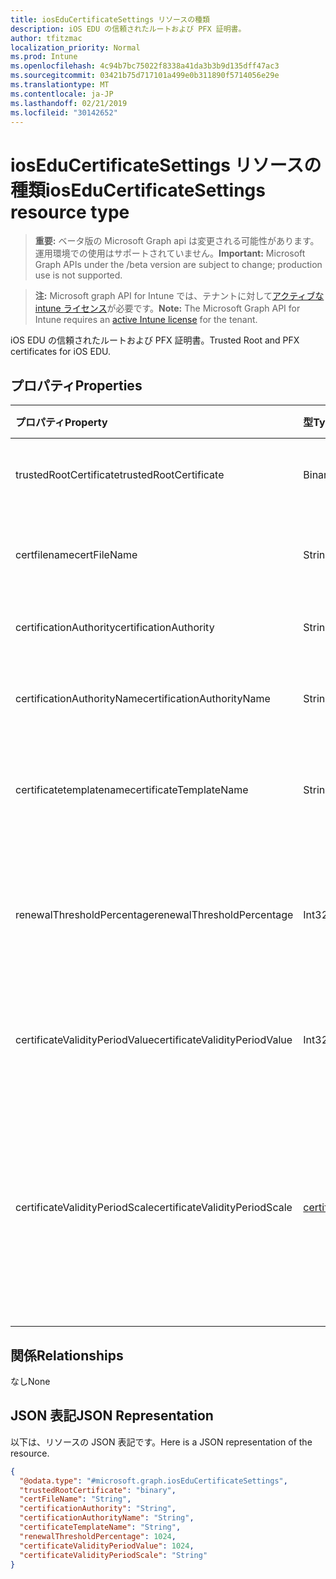 ```yaml
---
title: iosEduCertificateSettings リソースの種類
description: iOS EDU の信頼されたルートおよび PFX 証明書。
author: tfitzmac
localization_priority: Normal
ms.prod: Intune
ms.openlocfilehash: 4c94b7bc75022f8338a41da3b3b9d135dff47ac3
ms.sourcegitcommit: 03421b75d717101a499e0b311890f5714056e29e
ms.translationtype: MT
ms.contentlocale: ja-JP
ms.lasthandoff: 02/21/2019
ms.locfileid: "30142652"
---
```

# <a name="ioseducertificatesettings-resource-type"></a><span data-ttu-id="44b19-103">iosEduCertificateSettings リソースの種類</span><span class="sxs-lookup"><span data-stu-id="44b19-103">iosEduCertificateSettings resource type</span></span>

> <span data-ttu-id="44b19-104">**重要:** ベータ版の Microsoft Graph api は変更される可能性があります。運用環境での使用はサポートされていません。</span><span class="sxs-lookup"><span data-stu-id="44b19-104">**Important:** Microsoft Graph APIs under the /beta version are subject to change; production use is not supported.</span></span>

> <span data-ttu-id="44b19-105">**注:** Microsoft graph API for Intune では、テナントに対して[アクティブな intune ライセンス](https://go.microsoft.com/fwlink/?linkid=839381)が必要です。</span><span class="sxs-lookup"><span data-stu-id="44b19-105">**Note:** The Microsoft Graph API for Intune requires an [active Intune license](https://go.microsoft.com/fwlink/?linkid=839381) for the tenant.</span></span>

<span data-ttu-id="44b19-106">iOS EDU の信頼されたルートおよび PFX 証明書。</span><span class="sxs-lookup"><span data-stu-id="44b19-106">Trusted Root and PFX certificates for iOS EDU.</span></span>

## <a name="properties"></a><span data-ttu-id="44b19-107">プロパティ</span><span class="sxs-lookup"><span data-stu-id="44b19-107">Properties</span></span>
|<span data-ttu-id="44b19-108">プロパティ</span><span class="sxs-lookup"><span data-stu-id="44b19-108">Property</span></span>|<span data-ttu-id="44b19-109">型</span><span class="sxs-lookup"><span data-stu-id="44b19-109">Type</span></span>|<span data-ttu-id="44b19-110">説明</span><span class="sxs-lookup"><span data-stu-id="44b19-110">Description</span></span>|
|:---|:---|:---|
|<span data-ttu-id="44b19-111">trustedRootCertificate</span><span class="sxs-lookup"><span data-stu-id="44b19-111">trustedRootCertificate</span></span>|<span data-ttu-id="44b19-112">Binary</span><span class="sxs-lookup"><span data-stu-id="44b19-112">Binary</span></span>|<span data-ttu-id="44b19-113">信頼されたルート証明書。</span><span class="sxs-lookup"><span data-stu-id="44b19-113">Trusted Root Certificate.</span></span>|
|<span data-ttu-id="44b19-114">certfilename</span><span class="sxs-lookup"><span data-stu-id="44b19-114">certFileName</span></span>|<span data-ttu-id="44b19-115">String</span><span class="sxs-lookup"><span data-stu-id="44b19-115">String</span></span>|<span data-ttu-id="44b19-116">UI に表示されるファイル名。</span><span class="sxs-lookup"><span data-stu-id="44b19-116">File name to display in UI.</span></span>|
|<span data-ttu-id="44b19-117">certificationAuthority</span><span class="sxs-lookup"><span data-stu-id="44b19-117">certificationAuthority</span></span>|<span data-ttu-id="44b19-118">String</span><span class="sxs-lookup"><span data-stu-id="44b19-118">String</span></span>|<span data-ttu-id="44b19-119">PKCS 証明機関。</span><span class="sxs-lookup"><span data-stu-id="44b19-119">PKCS Certification Authority.</span></span>|
|<span data-ttu-id="44b19-120">certificationAuthorityName</span><span class="sxs-lookup"><span data-stu-id="44b19-120">certificationAuthorityName</span></span>|<span data-ttu-id="44b19-121">String</span><span class="sxs-lookup"><span data-stu-id="44b19-121">String</span></span>|<span data-ttu-id="44b19-122">PKCS 証明機関名。</span><span class="sxs-lookup"><span data-stu-id="44b19-122">PKCS Certification Authority Name.</span></span>|
|<span data-ttu-id="44b19-123">certificatetemplatename</span><span class="sxs-lookup"><span data-stu-id="44b19-123">certificateTemplateName</span></span>|<span data-ttu-id="44b19-124">String</span><span class="sxs-lookup"><span data-stu-id="44b19-124">String</span></span>|<span data-ttu-id="44b19-125">PKCS 証明書テンプレート名。</span><span class="sxs-lookup"><span data-stu-id="44b19-125">PKCS Certificate Template Name.</span></span>|
|<span data-ttu-id="44b19-126">renewalThresholdPercentage</span><span class="sxs-lookup"><span data-stu-id="44b19-126">renewalThresholdPercentage</span></span>|<span data-ttu-id="44b19-127">Int32</span><span class="sxs-lookup"><span data-stu-id="44b19-127">Int32</span></span>|<span data-ttu-id="44b19-128">証明書の更新しきい値の割合。</span><span class="sxs-lookup"><span data-stu-id="44b19-128">Certificate renewal threshold percentage.</span></span> <span data-ttu-id="44b19-129">有効な値は 1 ~ 99</span><span class="sxs-lookup"><span data-stu-id="44b19-129">Valid values 1 to 99</span></span>|
|<span data-ttu-id="44b19-130">certificateValidityPeriodValue</span><span class="sxs-lookup"><span data-stu-id="44b19-130">certificateValidityPeriodValue</span></span>|<span data-ttu-id="44b19-131">Int32</span><span class="sxs-lookup"><span data-stu-id="44b19-131">Int32</span></span>|<span data-ttu-id="44b19-132">証明書の有効期間の値。</span><span class="sxs-lookup"><span data-stu-id="44b19-132">Value for the Certificate Validity Period.</span></span>|
|<span data-ttu-id="44b19-133">certificateValidityPeriodScale</span><span class="sxs-lookup"><span data-stu-id="44b19-133">certificateValidityPeriodScale</span></span>|[<span data-ttu-id="44b19-134">certificateValidityPeriodScale</span><span class="sxs-lookup"><span data-stu-id="44b19-134">certificateValidityPeriodScale</span></span>](../resources/intune-deviceconfig-certificatevalidityperiodscale.md)|<span data-ttu-id="44b19-135">証明書の有効期間のスケール。</span><span class="sxs-lookup"><span data-stu-id="44b19-135">Scale for the Certificate Validity Period.</span></span> <span data-ttu-id="44b19-136">可能な値は、`days`、`months`、`years` です。</span><span class="sxs-lookup"><span data-stu-id="44b19-136">Possible values are: `days`, `months`, `years`.</span></span>|

## <a name="relationships"></a><span data-ttu-id="44b19-137">関係</span><span class="sxs-lookup"><span data-stu-id="44b19-137">Relationships</span></span>
<span data-ttu-id="44b19-138">なし</span><span class="sxs-lookup"><span data-stu-id="44b19-138">None</span></span>

## <a name="json-representation"></a><span data-ttu-id="44b19-139">JSON 表記</span><span class="sxs-lookup"><span data-stu-id="44b19-139">JSON Representation</span></span>
<span data-ttu-id="44b19-140">以下は、リソースの JSON 表記です。</span><span class="sxs-lookup"><span data-stu-id="44b19-140">Here is a JSON representation of the resource.</span></span>
<!-- {
  "blockType": "resource",
  "@odata.type": "microsoft.graph.iosEduCertificateSettings"
}
-->
``` json
{
  "@odata.type": "#microsoft.graph.iosEduCertificateSettings",
  "trustedRootCertificate": "binary",
  "certFileName": "String",
  "certificationAuthority": "String",
  "certificationAuthorityName": "String",
  "certificateTemplateName": "String",
  "renewalThresholdPercentage": 1024,
  "certificateValidityPeriodValue": 1024,
  "certificateValidityPeriodScale": "String"
}
```




